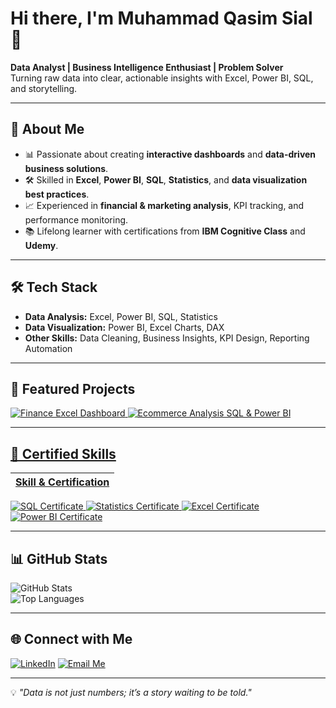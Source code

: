 # Hi there, I'm Muhammad Qasim Sial 👋  

**Data Analyst | Business Intelligence Enthusiast | Problem Solver**  
Turning raw data into clear, actionable insights with Excel, Power BI, SQL, and storytelling.  

---

## 🚀 About Me  
- 📊 Passionate about creating **interactive dashboards** and **data-driven business solutions**.  
- 🛠 Skilled in **Excel**, **Power BI**, **SQL**, **Statistics**, and **data visualization best practices**.  
- 📈 Experienced in **financial & marketing analysis**, KPI tracking, and performance monitoring.  
- 📚 Lifelong learner with certifications from **IBM Cognitive Class** and **Udemy**.  

---

## 🛠 Tech Stack  
- **Data Analysis:** Excel, Power BI, SQL, Statistics  
- **Data Visualization:** Power BI, Excel Charts, DAX  
- **Other Skills:** Data Cleaning, Business Insights, KPI Design, Reporting Automation  

---

## 📌 Featured Projects  
<p align="left">
<a href="https://github.com/sial22/excel_finance_dashboard">
  <img src="https://img.shields.io/badge/Finance_Excel_Dashboard-Excel-blue?style=flat-square" alt="Finance Excel Dashboard"/>
</a>
<a href="https://github.com/sial22/Ecommerce-Analysis-SQL-Power-BI-">
  <img src="https://img.shields.io/badge/Ecommerce_Analysis-SQL-green?style=flat-square" alt="Ecommerce Analysis SQL & Power BI"/>
</p>

---

## 🏅 Certified Skills

| Skill & Certification |
|-----------------------|
<p align="left">
<a href="https://github.com/sial22/SQL">
  <img src="https://img.shields.io/badge/SQL-IBM-orange?style=for-the-badge&logo=postgresql" alt="SQL Certificate"/>
</a>
<a href="https://github.com/sial22/statistics">
  <img src="https://img.shields.io/badge/Statistics-IBM-blue?style=for-the-badge&logo=ibm" alt="Statistics Certificate"/>
</a>
<a href="https://github.com/sial22/excel">
  <img src="https://img.shields.io/badge/Excel-Udemy-green?style=for-the-badge&logo=microsoft-excel" alt="Excel Certificate"/>
</a>
<a href="https://github.com/sial22/Power-BI">
  <img src="https://img.shields.io/badge/Power%20BI-Udemy-yellow?style=for-the-badge&logo=power-bi" alt="Power BI Certificate"/>
</a>

</p>

---


## 📊 GitHub Stats  
![GitHub Stats](https://github-readme-stats.vercel.app/api?username=sial22&show_icons=true&theme=default)  
![Top Languages](https://github-readme-stats.vercel.app/api/top-langs/?username=sial22&layout=compact)  

---

## 🌐 Connect with Me  
[![LinkedIn](https://img.shields.io/badge/LinkedIn-blue?style=flat-square&logo=linkedin)](https://www.linkedin.com/in/muhammad-qasim-sial-00994a378/)
[![Email Me](https://img.shields.io/badge/Email-D14836?style=flat-square&logo=gmail&logoColor=white)](mailto:sial.insights@gmail.com)


---
💡 *"Data is not just numbers; it’s a story waiting to be told."*
